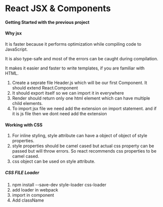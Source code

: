 # React JSX & Components

#### Getting Started with the previous project

#### Why jsx
It is faster because it performs optimization while compiling code to JavaScript.

It is also type-safe and most of the errors can be caught during compilation.

It makes it easier and faster to write templates, if you are familiar with HTML.


1. Create a seprate file Header.js which will be our first Component. It should extend  React.Component
2. It should export itself so we can import it in everywhere
3. Render should return only one html element which can have multiple child elements.
4. To import jsx file we need add the extension on import statement. and if it is js file then we dont need add the extension

#### Working with CSS
1. For inline styling, style attribute can have a object of object of style properties.
2. style properties should be camel cased but actual css property can be passed but will throw errors. So react recommends css properties to be camel cased.
3. css object can be used on style attribute.
##### CSS FILE Loader
1. npm install --save-dev style-loader css-loader
2. add loader in webpack
3. import in component
4. Add className
